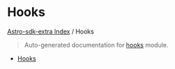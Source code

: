 # Hooks

[Astro-sdk-extra Index](../README.md#astro-sdk-extra-index) /
Hooks

> Auto-generated documentation for [hooks](../../src/astro_extras/hooks/__init__.py) module.
- [Hooks](#hooks)
